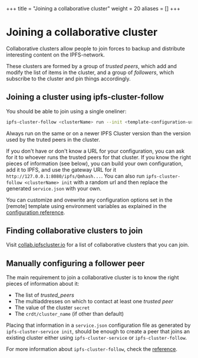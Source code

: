 +++
title = "Joining a collaborative cluster"
weight = 20
aliases = []
+++

# Joining a collaborative cluster

Collaborative clusters allow people to join forces to backup and distribute interesting content on the IPFS-network.

These clusters are formed by a group of *trusted peers*, which add and modify the list of items in the cluster, and a group of *followers*, which subscribe to the cluster and pin things accordingly.

## Joining a cluster using ipfs-cluster-follow

You should be able to join using a single oneliner:

```sh
ipfs-cluster-follow <clusterName> run --init <template-configuration-url>
```

<div class="tipbox warning">Always run on the same or on a newer IPFS Cluster version than the version used by the truted peers in the cluster.</div>

If you don't have or don't know a URL for your configuration, you can ask for it to whoever runs the trusted peers for that cluster. If you know the right pieces of information (see below), you can build your own configuration, add it to IPFS, and use the gateway URL for it `http://127.0.0.1:8080/ipfs/Qmhash...`. You can also run `ipfs-cluster-follow <clusterName> init` with a random url and then replace the generated `service.json` with your own.

<div class="tipbox tip">You can customize and ovewrite any configuration options set in the [remote] template using environment variables as explained in the <a href="../../reference/configuration/#using-environment-variables-to-overwrite-configuration-values">configuration reference</a>.</div>


## Finding collaborative clusters to join

Visit [collab.ipfscluster.io](https://collab.ipfscluster.io) for a list of collaborative clusters that you can join.

## Manually configuring a follower peer

The main requirement to join a collaborative cluster is to know the right pieces of information about it:

* The list of *trusted_peers*
* The multiaddresses on which to contact at least one *trusted peer*
* The value of the cluster `secret`
* The `crdt/cluster_name` (if other than default)

Placing that information in a `service.json` configuration file as generated by `ipfs-cluster-service init`, should be enough to create a peer that joins an existing cluster either using `ipfs-cluster-service` or `ipfs-cluster-follow`.

For more information about `ipfs-cluster-follow`, check the [reference](/documentation/reference/follow).
